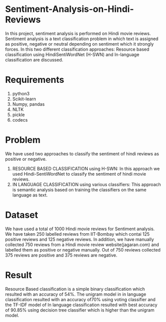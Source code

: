 # Sentiment-Analysis-on-Hindi-Reviews
 In this project, sentiment analysis is performed on Hindi  movie reviews. Sentiment analysis is a text classification problem in which text is assigned as positive, negative or neutral depending on sentiment which it strongly forces. In this two different classification approaches: Resource based classification using HindiSentiWordNet (H-SWN) and In-language classification are discussed.
 
# Requirements
1. python3
2. Scikit-learn
3. Numpy, pandas
4. NLTK
5. pickle
6. codecs

# Problem
We have used two approaches to classify the sentiment of hindi reviews as positive or negative.
1. RESOURCE BASED CLASSIFICATION using H-SWN: In this approach we used Hindi-SentiWordNet to classify the sentiment of hindi movie reviews.
2. IN LANGUAGE CLASSIFICATION using various classifiers: This approach is semantic analysis based on training the classifiers on the same language as text.

# Dataset
We have used a total of 1000 Hindi movie reviews for Sentiment analysis. We have taken 250 labelled reviews from IIT-Bombay which contai 125 positive reviews and 125 negative reviews. In addition, we have manually collected 750 reviews from a Hindi movie review website(jagaran.com) and labelled them as positive or negative manually. Out of 750 reviews collected 375 reviews are positive and 375 reviews are negative.

# Result
Resource Based classification is a simple binary classification which resulted with an accuracy of 54%. The unigram model in in language classification resulted with an accuracy of70% using voting classifier and the TF-IDF model of In language classification resulted with best accuracy of 90.85% using decision tree classifier which is higher than the unigram model.
